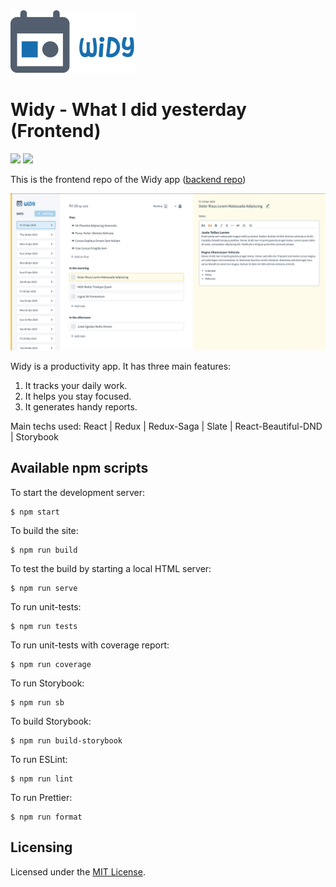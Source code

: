 <img src="https://raw.githubusercontent.com/jcmnunes/widy-frontend/master/src/images/logo_full.png" width="200px" height="100px">

# Widy - What I did yesterday (Frontend)

<div>
    <a href="https://github.com/prettier/prettier"><img src="https://img.shields.io/badge/code_style-prettier-ff69b4.svg?style=flat-square" /></a>
    <a href="https://github.com/styled-components/styled-components"><img src="https://img.shields.io/badge/style-%F0%9F%92%85%20styled--components-orange.svg?colorB=daa357&colorA=db748e" /></a>
</div>

This is the frontend repo of the Widy app ([backend repo](https://github.com/jcmnunes/widy-backend)) 

<img src="https://raw.githubusercontent.com/jcmnunes/widy-frontend/master/src/images/eod_screenshot.png" width="800px">

Widy is a productivity app. It has three main features:

1. It tracks your daily work.
2. It helps you stay focused.
3. It generates handy reports.

Main techs used: React | Redux | Redux-Saga | Slate | React-Beautiful-DND | Storybook

## Available npm scripts

To start the development server:

```
$ npm start
```

To build the site:

```
$ npm run build
```

To test the build by starting a local HTML server:

```
$ npm run serve
```

To run unit-tests:

```
$ npm run tests
```

To run unit-tests with coverage report:

```
$ npm run coverage
```

To run Storybook:

```
$ npm run sb
```

To build Storybook:

```
$ npm run build-storybook
```

To run ESLint:

```
$ npm run lint
```

To run Prettier:

```
$ npm run format
```

## Licensing

Licensed under the [MIT License](./LICENSE).
